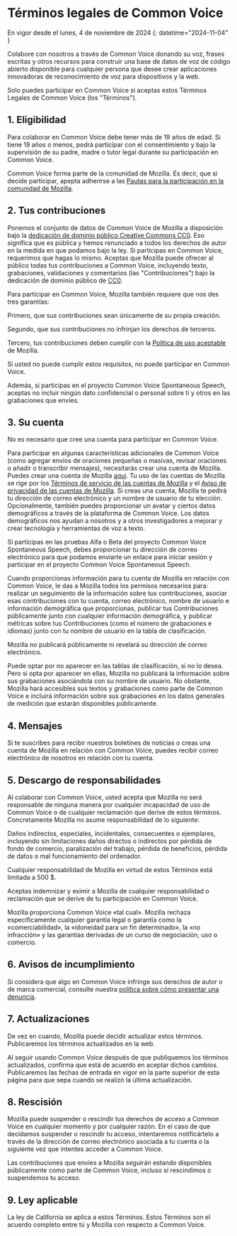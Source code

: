 # Términos legales de Common Voice

En vigor desde el lunes, 4 de noviembre de 2024 {: datetime="2024-11-04" }

Colabore con nosotros a través de Common Voice donando su voz, frases escritas y otros recursos para construir una base de datos de voz de código abierto disponible para cualquier persona que desee crear aplicaciones innovadoras de reconocimiento de voz para dispositivos y la web.

Solo puedes participar en Common Voice si aceptas estos Términos Legales de Common Voice (los "Términos"). 

## 1. Eligibilidad

Para colaborar en Common Voice debe tener más de 19 años de edad. Si tiene 19 años o menos, podrá participar con el consentimiento y bajo la supervisión de su padre, madre o tutor legal durante su participación en Common Voice.

Common Voice forma parte de la comunidad de Mozilla. Es decir, que si decide participar, apepta adherirse a las [Pautas para la participación en la comunidad de Mozilla](https://www.mozilla.org/about/governance/policies/participation/). 

## 2. Tus contribuciones

Ponemos el conjunto de datos de Common Voice de Mozilla a disposición bajo la [dedicación de dominio público Creative Commons CC0](https://creativecommons.org/publicdomain/zero/1.0/). Eso significa que es pública y hemos renunciado a todos los derechos de autor en la medida en que podamos bajo la ley. Si participas en Common Voice, requerimos que hagas lo mismo. Aceptas que Mozilla puede ofrecer al público todas tus contribuciones a Common Voice, incluyendo texto, grabaciones, validaciones y comentarios (las "Contribuciones") bajo la dedicación de dominio público de [CC0](https://creativecommons.org/publicdomain/zero/1.0/). 

Para participar en Common Voice, Mozilla también requiere que nos des tres garantías: 

Primero, que sus contribuciones sean únicamente de su propia creación.

Segundo, que sus contribuciones no infrinjan los derechos de terceros. 

Tercero, tus contribuciones deben cumplir con la [Política de uso aceptable](https://www.mozilla.org/about/legal/acceptable-use/) de Mozilla.

Si usted no puede cumplir estos requisitos, no puede participar en Common Voice. 

Además, si participas en el proyecto Common Voice Spontaneous Speech, aceptas no incluir ningún dato confidencial o personal sobre ti y otros en las grabaciones que envíes. 

## 3. Su cuenta

No es necesario que cree una cuenta para participar en Common Voice. 

Para participar en algunas características adicionales de Common Voice (como agregar envíos de oraciones pequeñas o masivas, revisar oraciones o añadir o transcribir mensajes), necesitarás crear una cuenta de Mozilla. Puedes crear una cuenta de Mozilla [aquí](https://commonvoice.mozilla.org/login). Tu uso de las cuentas de Mozilla se rige por los [Términos de servicio de las cuentas de Mozilla](https://www.mozilla.org/about/legal/terms/services/) y el [Aviso de privacidad de las cuentas de Mozilla](https://www.mozilla.org/privacy/mozilla-accounts/). Si creas una cuenta, Mozilla te pedirá tu dirección de correo electrónico y un nombre de usuario de tu elección. Opcionalmente, también puedes proporcionar un avatar y ciertos datos demográficos a través de la plataforma de Common Voice. Los datos demográficos nos ayudan a nosotros y a otros investigadores a mejorar y crear tecnología y herramientas de voz a texto.

Si participas en las pruebas Alfa o Beta del proyecto Common Voice Spontaneous Speech, debes proporcionar tu dirección de correo electrónico para que podamos enviarte un enlace para iniciar sesión y participar en el proyecto Common Voice Spontaneous Speech. 

Cuando proporcionas información para tu cuenta de Mozilla en relación con Common Voice, le das a Mozilla todos los permisos necesarios para: realizar un seguimiento de la información sobre tus contribuciones, asociar esas contribuciones con tu cuenta, correo electrónico, nombre de usuario e información demográfica que proporcionas, publicar tus Contribuciones públicamente junto con cualquier información demográfica, y publicar métricas sobre tus Contribuciones (como el número de grabaciones e idiomas) junto con tu nombre de usuario en la tabla de clasificación.  

Mozilla no publicará públicamente ni revelará su dirección de correo electrónico.

Puede optar por no aparecer en las tablas de clasificación, si no lo desea. Pero si opta por aparecer en ellas, Mozilla no publicará la información sobre sus grabaciones asociándola con su nombre de usuario. No obstante, Mozilla hará accesibles sus textos y grabaciones como parte de Common Voice e incluirá información sobre sus grabaciones en los datos generales de medición que estarán disponibles públicamente.

## 4. Mensajes

Si te suscribes para recibir nuestros boletines de noticias o creas una cuenta de Mozilla en relación con Common Voice, puedes recibir correo electrónico de nosotros en relación con tu cuenta. 

## 5. Descargo de responsabilidades

Al colaborar con Common Voice, usted acepta que Mozilla no será responsable de ninguna manera por cualquier incapacidad de uso de Common Voice o de cualquier reclamación que derive de estos términos. Concretamente Mozilla no asume responsabilidad de lo siguiente:

Daños indirectos, especiales, incidentales, consecuentes o ejemplares, incluyendo sin limitaciones daños directos o indirectos por pérdida de fondo de comercio, paralización del trabajo, pérdida de beneficios, pérdida de datos o mal funcionamiento del ordenador.

Cualquier responsabilidad de Mozilla en virtud de estos Términos está limitada a 500 $. 

Aceptas indemnizar y eximir a Mozilla de cualquier responsabilidad o reclamación que se derive de tu participación en Common Voice. 

Mozilla proporciona Common Voice «tal cual». Mozilla rechaza específicamente cualquier garantía legal o garantía como la «comerciabilidad», la «idoneidad para un fin determinado», la «no infracción» y las garantías derivadas de un curso de negociación, uso o comercio. 

## 6. Avisos de incumplimiento

Si considera que algo en Common Voice infringe sus derechos de autor o de marca comercial, consulte nuestra [política sobre cómo presentar una denuncia](https://www.mozilla.org/about/legal/report-infringement/).

## 7. Actualizaciones

De vez en cuando, Mozilla puede decidir actualizar estos términos. Publicaremos los términos actualizados en la web.

Al seguir usando Common Voice después de que publiquemos los términos actualizados, confirma que está de acuerdo en aceptar dichos cambios. Publicaremos las fechas de entrada en vigor en la parte superior de esta página para que sepa cuando se realizó la última actualización.

## 8. Rescisión

Mozilla puede suspender o rescindir tus derechos de acceso a Common Voice en cualquier momento y por cualquier razón. En el caso de que decidamos suspender o rescindir tu acceso, intentaremos notificártelo a través de la dirección de correo electrónico asociada a tu cuenta o la siguiente vez que intentes acceder a Common Voice. 

Las contribuciones que envíes a Mozilla seguirán estando disponibles públicamente como parte de Common Voice, incluso si rescindimos o suspendemos tu acceso. 

## 9. Ley aplicable

La ley de California se aplica a estos Términos. Estos Términos son el acuerdo completo entre tú y Mozilla con respecto a Common Voice. 

